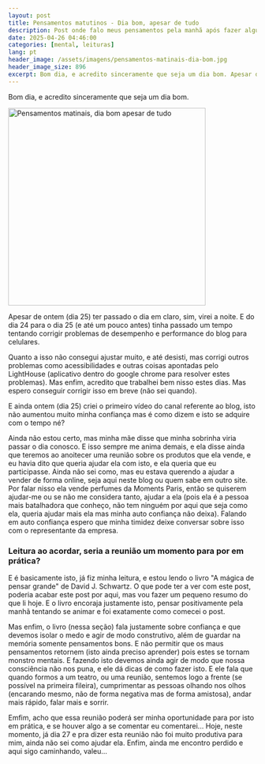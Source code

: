 ```yaml
---
layout: post
title: Pensamentos matutinos - Dia bom, apesar de tudo
description: Post onde falo meus pensamentos pela manhã após fazer algumas tarefas.
date: 2025-04-26 04:46:00
categories: [mental, leituras]
lang: pt
header_image: /assets/imagens/pensamentos-matinais-dia-bom.jpg
header_image_size: 896
excerpt: Bom dia, e acredito sinceramente que seja um dia bom. Apesar de ontem (dia 25) ter passado o dia ...
---
```


Bom dia, e acredito sinceramente que seja um dia bom.

<img alt="Pensamentos matinais, dia bom apesar de tudo" src="{{ '/assets/imagens/pensamentos-matinais-dia-bom.jpg' | relative_url }}" width="400" height="400">

Apesar de ontem (dia 25) ter passado o dia em claro, sim, virei a noite. E do dia 24 para o dia 25 (e até um pouco antes) tinha passado um tempo tentando corrigir problemas de desempenho e performance do blog para celulares.

Quanto a isso não consegui ajustar muito, e até desisti, mas corrigi outros problemas como acessibilidades e outras coisas apontadas pelo LightHouse (aplicativo dentro do google chrome para resolver estes problemas). Mas enfim, acredito que trabalhei bem nisso estes dias. Mas espero conseguir corrigir isso em breve (não sei quando).

E ainda ontem (dia 25) criei o primeiro vídeo do canal referente ao blog, isto não aumentou muito minha confiança mas é como dizem e isto se adquire com o tempo né?

Ainda não estou certo, mas minha mãe disse que minha sobrinha viria passar o dia conosco. E isso sempre me anima demais, e ela disse ainda que teremos ao anoitecer uma reunião sobre os produtos que ela vende, e eu havia dito que queria ajudar ela com isto, e ela queria que eu participasse. Ainda não sei como, mas eu estava querendo a ajudar a vender de forma online, seja aqui neste blog ou quem sabe em outro site. Por falar nisso ela vende perfumes da Moments Paris, então se quiserem ajudar-me ou se não me considera tanto, ajudar a ela (pois ela é a pessoa mais batalhadora que conheço, não tem ninguém por aqui que seja como ela, queria ajudar mais ela mas minha auto confiança não deixa). Falando em auto confiança espero que minha timidez deixe conversar sobre isso com o representante da empresa.

### Leitura ao acordar, seria a reunião um momento para por em prática?

E é basicamente isto, já fiz minha leitura, e estou lendo o livro "A mágica de pensar grande" de David J. Schwartz. O que pode ter a ver com este post, poderia acabar este post por aqui, mas vou fazer um pequeno resumo do que li hoje. E o livro encoraja justamente isto, pensar positivamente pela manhã tentando se animar e foi exatamente como comecei o post.

Mas enfim, o livro (nessa seção) fala justamente sobre confiança e que devemos isolar o medo e agir de modo construtivo, além de guardar na memória somente pensamentos bons. E não permitir que os maus pensamentos retornem (isto ainda preciso aprender) pois estes se tornam monstro mentais. E fazendo isto devemos ainda agir de modo que nossa consciência não nos puna, e ele dá dicas de como fazer isto. E ele fala que quando formos a um teatro, ou uma reunião, sentemos logo a frente (se possível na primeira fileira), cumprimentar as pessoas olhando nos olhos (encarando mesmo, não de forma negativa mas de forma amistosa), andar mais rápido, falar mais e sorrir.

Emfim, acho que essa reunião poderá ser minha oportunidade para por isto em prática, e se houver algo a se comentar eu comentarei... Hoje, neste momento, já dia 27 e pra dizer esta reunião não foi muito produtiva para mim, ainda não sei como ajudar ela. Enfim, ainda me encontro perdido e aqui sigo caminhando, valeu... 
